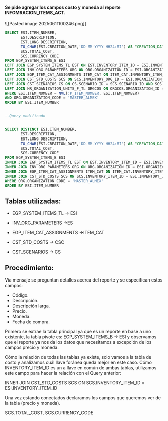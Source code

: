#### Se pide agregar los campos costo y moneda al reporte INFOMRACION_ITEMS_ACT. 

![[Pasted image 20250611100246.png]]

``` SQL
SELECT ESI.ITEM_NUMBER,
       EST.DESCRIPTION,
	   EST.LONG_DESCRIPTION,
	   TO_CHAR(ESI.CREATION_DATE,'DD-MM-YYYY HH24:MI') AS "CREATION_DATE",
	   SCS.TOTAL_COST,
	   SCS.CURRENCY_CODE
FROM EGP_SYSTEM_ITEMS_B ESI
LEFT JOIN EGP_SYSTEM_ITEMS_TL EST ON EST.INVENTORY_ITEM_ID = ESI.INVENTORY_ITEM_ID AND EST.ORGANIZATION_ID = ESI.ORGANIZATION_ID AND EST.LANGUAGE = USERENV('LANG')
LEFT JOIN INV_ORG_PARAMETERS ORG ON ORG.ORGANIZATION_ID = ESI.ORGANIZATION_ID
LEFT JOIN EGP_ITEM_CAT_ASSIGNMENTS ITEM_CAT ON ITEM_CAT.INVENTORY_ITEM_ID = ESI.INVENTORY_ITEM_ID AND ITEM_CAT.ORGANIZATION_ID = ESI.ORGANIZATION_ID AND ITEM_CAT.CATEGORY_SET_ID = '300000006415088'
LEFT JOIN CST_STD_COSTS SCS ON SCS.INVENTORY_ORG_ID = ESI.ORGANIZATION_ID AND SCS.INVENTORY_ITEM_ID = ESI.INVENTORY_ITEM_ID AND EFFECTIVE_END_DATE = '4712-12-31'
LEFT JOIN CST_SCENARIOS CS ON CS.SCENARIO_ID = SCS.SCENARIO_ID AND SCS.COST_ORG_ID = CS.COST_ORG_ID AND SCS.COST_BOOK_ID = CS.COST_BOOK_ID
LEFT JOIN HR_ORGANIZATION_UNITS_F_TL ORGCOS ON ORGCOS.ORGANIZATION_ID = CS.COST_ORG_ID AND ORGCOS.LANGUAGE = USERENV('LANG')
WHERE ESI.ITEM_NUMBER = NVL(:P_ITEM_NUMBER, ESI.ITEM_NUMBER)
AND ORG.ORGANIZATION_CODE = 'MASTER_ALMEX'
ORDER BY ESI.ITEM_NUMBER


--Query modificado


SELECT DISTINCT ESI.ITEM_NUMBER,
	   EST.DESCRIPTION,
	   EST.LONG_DESCRIPTION,
	   TO_CHAR(ESI.CREATION_DATE,'DD-MM-YYYY HH24:MI') AS "CREATION_DATE",
	   SCS.TOTAL_COST,
	   SCS.CURRENCY_CODE
FROM EGP_SYSTEM_ITEMS_B ESI
INNER JOIN EGP_SYSTEM_ITEMS_TL EST ON EST.INVENTORY_ITEM_ID = ESI.INVENTORY_ITEM_ID
INNER JOIN INV_ORG_PARAMETERS ORG ON ORG.ORGANIZATION_ID = ESI.ORGANIZATION_ID
INNER JOIN EGP_ITEM_CAT_ASSIGNMENTS ITEM_CAT ON ITEM_CAT.INVENTORY_ITEM_ID = ESI.INVENTORY_ITEM_ID
INNER JOIN CST_STD_COSTS SCS ON SCS.INVENTORY_ITEM_ID = ESI.INVENTORY_ITEM_ID
WHERE ORG.ORGANIZATION_CODE = 'MASTER_ALMEX'
ORDER BY ESI.ITEM_NUMBER

```


## Tablas utilizadas: 

- EGP_SYSTEM_ITEMS_TL -> ESI

- INV_ORG_PARAMETERS ->ES

- EGP_ITEM_CAT_ASSIGNMENTS ->ITEM_CAT

- CST_STD_COSTS -> CSC

- CST_SCENARIOS -> CS

## Procedimiento:

Vía mensaje se preguntan detalles acerca del reporte y se especifican estos campos: 
- Código.
- Descripción.
- Descripción larga. 
- Precio.
- Moneda.
- Fecha de compra. 

Primero se extrae la tabla principal ya que es un reporte en base a uno existente, la tabla pivote es: 
EGP_SYSTEM_ITEMS_B -> ESI y observamos que el reporte ya nos da los datos que necesitamos a excepción de los campos precio y moneda. 

Cómo la relación de todas las tablas ya existe, solo vamos a la tabla de costo y analizamos cuál llave foránea queda mejor en este caso. 
Cómo INVENTORY_ITEM_ID es un a llave en común de ambas tablas, utilizamos este campo para hacer la relación con el Query anterior:

INNER JOIN CST_STD_COSTS SCS ON SCS.INVENTORY_ITEM_ID = ESI.INVENTORY_ITEM_ID

Una vez estando conectados declaramos los campos que queremos ver de la tabla (precio y moneda).

SCS.TOTAL_COST,
SCS.CURRENCY_CODE



